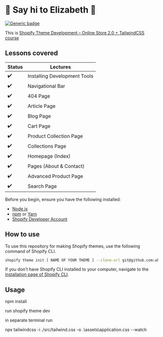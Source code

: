 # :wave: Say hi to Elizabeth :wave:

[![Generic badge](https://img.shields.io/badge/course%20available%3F-yes-green.svg)](https://shields.io/)

This is [Shopify Theme Development – Online Store 2.0 + TailwindCSS course](https://weeklyhow.com/courses/)

## Lessons covered

| Status             | Lectures                     |
| ------------------ | ---------------------------- |
| :heavy_check_mark: | Installing Development Tools |
| :heavy_check_mark: | Navigational Bar             |
| :heavy_check_mark: | 404 Page                     |
| :heavy_check_mark: | Article Page                 |
| :heavy_check_mark: | Blog Page                    |
| :heavy_check_mark: | Cart Page                    |
| :heavy_check_mark: | Product Collection Page      |
| :heavy_check_mark: | Collections Page             |
| :heavy_check_mark: | Homepage (Index)             |
| :heavy_check_mark: | Pages (About & Contact)      |
| :heavy_check_mark: | Advanced Product Page        |
| :heavy_check_mark: | Search Page                  |

Before you begin, ensure you have the following installed:

- [Node.js](https://nodejs.org/)
- [npm](https://www.npmjs.com/) or [Yarn](https://yarnpkg.com/)
- [Shopify Developer Account](https://developers.shopify.com/)

## How to use

To use this repository for making Shopify themes, use the following command of Shopify CLI.

```sh
shopify theme init [ NAME OF YOUR THEME ] --clone-url git@github.com:akhror-valiev/Elizabeth_Store_For_Shopify.git
```

If you don't have Shopify CLI installed to your computer, navigate to the [installation page of Shopify CLI](https://shopify.dev/themes/tools/cli/installation).

## Usage

npm install

run shopify theme dev

in separate terminal run

npx tailwindcss -i ./src/tailwind.css -o .\assets\application.css --watch
